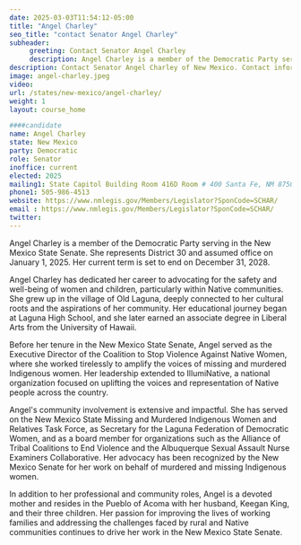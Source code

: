 ```yaml
---
date: 2025-03-03T11:54:12-05:00
title: "Angel Charley"
seo_title: "contact Senator Angel Charley"
subheader:
     greeting: Contact Senator Angel Charley
     description: Angel Charley is a member of the Democratic Party serving in the New Mexico State Senate. She represents District 30 and assumed office on January 1, 2025. Her current term is set to end on December 31, 2028.
description: Contact Senator Angel Charley of New Mexico. Contact information for Angel Charley includes email address, phone number, and mailing address.
image: angel-charley.jpeg
video:
url: /states/new-mexico/angel-charley/
weight: 1
layout: course_home

####candidate
name: Angel Charley
state: New Mexico
party: Democratic
role: Senator
inoffice: current
elected: 2025
mailing1: State Capitol Building Room 416D Room # 400 Santa Fe, NM 87501
phone1: 505-986-4513
website: https://www.nmlegis.gov/Members/Legislator?SponCode=SCHAR/
email : https://www.nmlegis.gov/Members/Legislator?SponCode=SCHAR/
twitter: 
---
```

Angel Charley is a member of the Democratic Party serving in the New Mexico State Senate. She represents District 30 and assumed office on January 1, 2025. Her current term is set to end on December 31, 2028.

Angel Charley has dedicated her career to advocating for the safety and well-being of women and children, particularly within Native communities. She grew up in the village of Old Laguna, deeply connected to her cultural roots and the aspirations of her community. Her educational journey began at Laguna High School, and she later earned an associate degree in Liberal Arts from the University of Hawaii.

Before her tenure in the New Mexico State Senate, Angel served as the Executive Director of the Coalition to Stop Violence Against Native Women, where she worked tirelessly to amplify the voices of missing and murdered Indigenous women. Her leadership extended to IllumiNative, a national organization focused on uplifting the voices and representation of Native people across the country.

Angel's community involvement is extensive and impactful. She has served on the New Mexico State Missing and Murdered Indigenous Women and Relatives Task Force, as Secretary for the Laguna Federation of Democratic Women, and as a board member for organizations such as the Alliance of Tribal Coalitions to End Violence and the Albuquerque Sexual Assault Nurse Examiners Collaborative. Her advocacy has been recognized by the New Mexico Senate for her work on behalf of murdered and missing Indigenous women.

In addition to her professional and community roles, Angel is a devoted mother and resides in the Pueblo of Acoma with her husband, Keegan King, and their three children. Her passion for improving the lives of working families and addressing the challenges faced by rural and Native communities continues to drive her work in the New Mexico State Senate.
